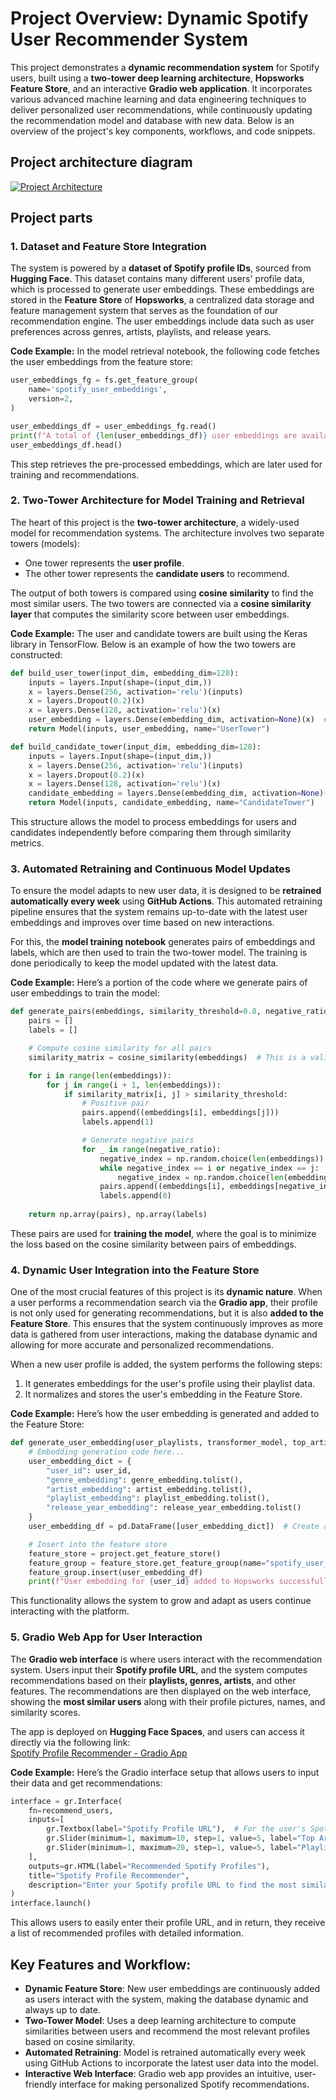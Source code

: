 # Project Overview: Dynamic Spotify User Recommender System

This project demonstrates a **dynamic recommendation system** for Spotify users, built using a **two-tower deep learning architecture**, **Hopsworks Feature Store**, and an interactive **Gradio web application**. It incorporates various advanced machine learning and data engineering techniques to deliver personalized user recommendations, while continuously updating the recommendation model and database with new data. Below is an overview of the project's key components, workflows, and code snippets.

## Project architecture diagram
[![Project Architecture](./documentation/project-architecture-v2.png)](./documentation/project-architecture-v2.png)

## Project parts

### 1. **Dataset and Feature Store Integration**

The system is powered by a **dataset of Spotify profile IDs**, sourced from **Hugging Face**. This dataset contains many different users' profile data, which is processed to generate user embeddings. These embeddings are stored in the **Feature Store** of **Hopsworks**, a centralized data storage and feature management system that serves as the foundation of our recommendation engine. The user embeddings include data such as user preferences across genres, artists, playlists, and release years.

**Code Example:** In the model retrieval notebook, the following code fetches the user embeddings from the feature store:

```python
user_embeddings_fg = fs.get_feature_group(
    name='spotify_user_embeddings',
    version=2,
)

user_embeddings_df = user_embeddings_fg.read()
print(f"A total of {len(user_embeddings_df)} user embeddings are available.")
user_embeddings_df.head()
```

This step retrieves the pre-processed embeddings, which are later used for training and recommendations.


### 2. **Two-Tower Architecture for Model Training and Retrieval**

The heart of this project is the **two-tower architecture**, a widely-used model for recommendation systems. The architecture involves two separate towers (models):

- One tower represents the **user profile**.
- The other tower represents the **candidate users** to recommend.

The output of both towers is compared using **cosine similarity** to find the most similar users. The two towers are connected via a **cosine similarity layer** that computes the similarity score between user embeddings.

**Code Example:** The user and candidate towers are built using the Keras library in TensorFlow. Below is an example of how the two towers are constructed:

```python
def build_user_tower(input_dim, embedding_dim=128):
    inputs = layers.Input(shape=(input_dim,))
    x = layers.Dense(256, activation='relu')(inputs)
    x = layers.Dropout(0.2)(x)
    x = layers.Dense(128, activation='relu')(x)
    user_embedding = layers.Dense(embedding_dim, activation=None)(x)  # Final user embedding
    return Model(inputs, user_embedding, name="UserTower")

def build_candidate_tower(input_dim, embedding_dim=128):
    inputs = layers.Input(shape=(input_dim,))
    x = layers.Dense(256, activation='relu')(inputs)
    x = layers.Dropout(0.2)(x)
    x = layers.Dense(128, activation='relu')(x)
    candidate_embedding = layers.Dense(embedding_dim, activation=None)(x)  # Final candidate embedding
    return Model(inputs, candidate_embedding, name="CandidateTower")
```

This structure allows the model to process embeddings for users and candidates independently before comparing them through similarity metrics.


### 3. **Automated Retraining and Continuous Model Updates**

To ensure the model adapts to new user data, it is designed to be **retrained automatically every week** using **GitHub Actions**. This automated retraining pipeline ensures that the system remains up-to-date with the latest user embeddings and improves over time based on new interactions.

For this, the **model training notebook** generates pairs of embeddings and labels, which are then used to train the two-tower model. The training is done periodically to keep the model updated with the latest data.

**Code Example:** Here’s a portion of the code where we generate pairs of user embeddings to train the model:

```python
def generate_pairs(embeddings, similarity_threshold=0.8, negative_ratio=1):
    pairs = []
    labels = []

    # Compute cosine similarity for all pairs
    similarity_matrix = cosine_similarity(embeddings)  # This is a valid pairwise similarity matrix

    for i in range(len(embeddings)):
        for j in range(i + 1, len(embeddings)):
            if similarity_matrix[i, j] > similarity_threshold:
                # Positive pair
                pairs.append((embeddings[i], embeddings[j]))
                labels.append(1)

                # Generate negative pairs
                for _ in range(negative_ratio):
                    negative_index = np.random.choice(len(embeddings))
                    while negative_index == i or negative_index == j:
                        negative_index = np.random.choice(len(embeddings))
                    pairs.append((embeddings[i], embeddings[negative_index]))
                    labels.append(0)
    
    return np.array(pairs), np.array(labels)
```

These pairs are used for **training the model**, where the goal is to minimize the loss based on the cosine similarity between pairs of embeddings.


### 4. **Dynamic User Integration into the Feature Store**

One of the most crucial features of this project is its **dynamic nature**. When a user performs a recommendation search via the **Gradio app**, their profile is not only used for generating recommendations, but it is also **added to the Feature Store**. This ensures that the system continuously improves as more data is gathered from user interactions, making the database dynamic and allowing for more accurate and personalized recommendations.

When a new user profile is added, the system performs the following steps:

1. It generates embeddings for the user's profile using their playlist data.
2. It normalizes and stores the user's embedding in the Feature Store.

**Code Example:** Here’s how the user embedding is generated and added to the Feature Store:

```python
def generate_user_embedding(user_playlists, transformer_model, top_artist_count, playlists_count):
    # Embedding generation code here...
    user_embedding_dict = {
        "user_id": user_id,
        "genre_embedding": genre_embedding.tolist(),
        "artist_embedding": artist_embedding.tolist(),
        "playlist_embedding": playlist_embedding.tolist(),
        "release_year_embedding": release_year_embedding.tolist()
    }
    user_embedding_df = pd.DataFrame([user_embedding_dict])  # Create a DataFrame with a single row

    # Insert into the feature store
    feature_store = project.get_feature_store()
    feature_group = feature_store.get_feature_group(name="spotify_user_embeddings", version=2)
    feature_group.insert(user_embedding_df)
    print(f"User embedding for {user_id} added to Hopsworks successfully.")
```

This functionality allows the system to grow and adapt as users continue interacting with the platform.


### 5. **Gradio Web App for User Interaction**

The **Gradio web interface** is where users interact with the recommendation system. Users input their **Spotify profile URL**, and the system computes recommendations based on their **playlists, genres, artists**, and other features. The recommendations are then displayed on the web interface, showing the **most similar users** along with their profile pictures, names, and similarity scores.

The app is deployed on **Hugging Face Spaces**, and users can access it directly via the following link:  
[Spotify Profile Recommender - Gradio App](https://huggingface.co/spaces/minifixio/ID2223-final-project)

**Code Example:** Here’s the Gradio interface setup that allows users to input their data and get recommendations:

```python
interface = gr.Interface(
    fn=recommend_users,
    inputs=[
        gr.Textbox(label="Spotify Profile URL"),  # For the user's Spotify URL
        gr.Slider(minimum=1, maximum=10, step=1, value=5, label="Top Artist Count"),  # For top artist count
        gr.Slider(minimum=1, maximum=20, step=1, value=5, label="Playlists Count")  # For playlists count
    ],
    outputs=gr.HTML(label="Recommended Spotify Profiles"),
    title="Spotify Profile Recommender",
    description="Enter your Spotify profile URL to find the most similar users based on your playlists!"
)
interface.launch()
```

This allows users to easily enter their profile URL, and in return, they receive a list of recommended profiles with detailed information.


## Key Features and Workflow:

- **Dynamic Feature Store**: New user embeddings are continuously added as users interact with the system, making the database dynamic and always up to date.
- **Two-Tower Model**: Uses a deep learning architecture to compute similarities between users and recommend the most relevant profiles based on cosine similarity.
- **Automated Retraining**: Model is retrained automatically every week using GitHub Actions to incorporate the latest user data into the model.
- **Interactive Web Interface**: Gradio web app provides an intuitive, user-friendly interface for making personalized Spotify recommendations.
